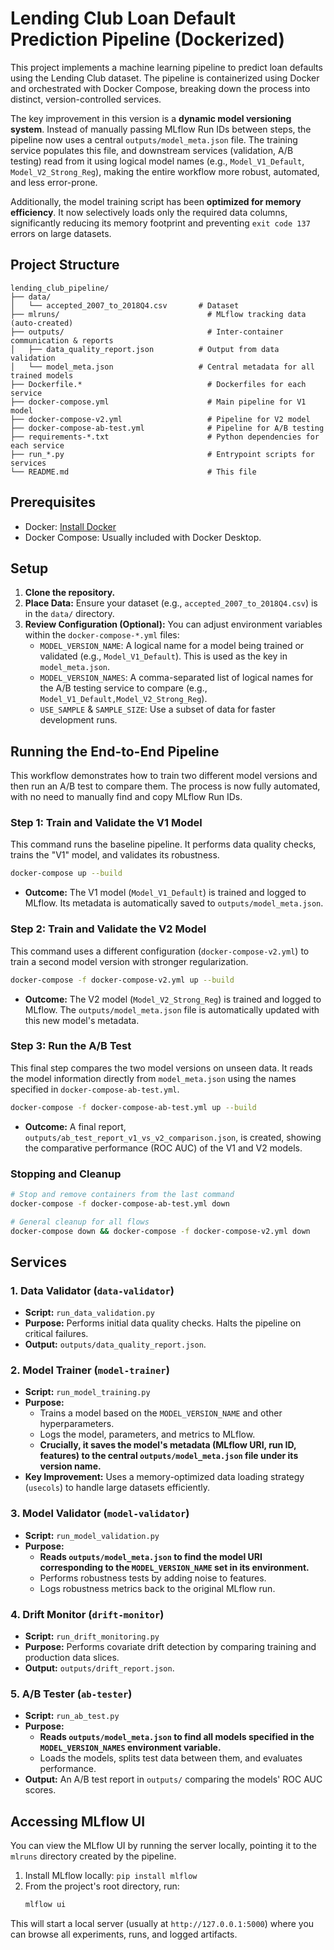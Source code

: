# Lending Club Loan Default Prediction Pipeline (Dockerized)

This project implements a machine learning pipeline to predict loan defaults using the Lending Club dataset. The pipeline is containerized using Docker and orchestrated with Docker Compose, breaking down the process into distinct, version-controlled services.

The key improvement in this version is a **dynamic model versioning system**. Instead of manually passing MLflow Run IDs between steps, the pipeline now uses a central `outputs/model_meta.json` file. The training service populates this file, and downstream services (validation, A/B testing) read from it using logical model names (e.g., `Model_V1_Default`, `Model_V2_Strong_Reg`), making the entire workflow more robust, automated, and less error-prone.

Additionally, the model training script has been **optimized for memory efficiency**. It now selectively loads only the required data columns, significantly reducing its memory footprint and preventing `exit code 137` errors on large datasets.

## Project Structure

```
lending_club_pipeline/
├── data/
│   └── accepted_2007_to_2018Q4.csv       # Dataset
├── mlruns/                                 # MLflow tracking data (auto-created)
├── outputs/                                # Inter-container communication & reports
│   ├── data_quality_report.json          # Output from data validation
│   └── model_meta.json                   # Central metadata for all trained models
├── Dockerfile.*                            # Dockerfiles for each service
├── docker-compose.yml                      # Main pipeline for V1 model
├── docker-compose-v2.yml                   # Pipeline for V2 model
├── docker-compose-ab-test.yml              # Pipeline for A/B testing
├── requirements-*.txt                      # Python dependencies for each service
├── run_*.py                                # Entrypoint scripts for services
└── README.md                               # This file
```

## Prerequisites

*   Docker: [Install Docker](https://docs.docker.com/get-docker/)
*   Docker Compose: Usually included with Docker Desktop.

## Setup

1.  **Clone the repository.**
2.  **Place Data:** Ensure your dataset (e.g., `accepted_2007_to_2018Q4.csv`) is in the `data/` directory.
3.  **Review Configuration (Optional):**
    You can adjust environment variables within the `docker-compose-*.yml` files:
    *   `MODEL_VERSION_NAME`: A logical name for a model being trained or validated (e.g., `Model_V1_Default`). This is used as the key in `model_meta.json`.
    *   `MODEL_VERSION_NAMES`: A comma-separated list of logical names for the A/B testing service to compare (e.g., `Model_V1_Default,Model_V2_Strong_Reg`).
    *   `USE_SAMPLE` & `SAMPLE_SIZE`: Use a subset of data for faster development runs.

## Running the End-to-End Pipeline

This workflow demonstrates how to train two different model versions and then run an A/B test to compare them. The process is now fully automated, with no need to manually find and copy MLflow Run IDs.

### Step 1: Train and Validate the V1 Model

This command runs the baseline pipeline. It performs data quality checks, trains the "V1" model, and validates its robustness.

```bash
docker-compose up --build
```
*   **Outcome:** The V1 model (`Model_V1_Default`) is trained and logged to MLflow. Its metadata is automatically saved to `outputs/model_meta.json`.

### Step 2: Train and Validate the V2 Model

This command uses a different configuration (`docker-compose-v2.yml`) to train a second model version with stronger regularization.

```bash
docker-compose -f docker-compose-v2.yml up --build
```
*   **Outcome:** The V2 model (`Model_V2_Strong_Reg`) is trained and logged to MLflow. The `outputs/model_meta.json` file is automatically updated with this new model's metadata.

### Step 3: Run the A/B Test

This final step compares the two model versions on unseen data. It reads the model information directly from `model_meta.json` using the names specified in `docker-compose-ab-test.yml`.

```bash
docker-compose -f docker-compose-ab-test.yml up --build
```
*   **Outcome:** A final report, `outputs/ab_test_report_v1_vs_v2_comparison.json`, is created, showing the comparative performance (ROC AUC) of the V1 and V2 models.

### Stopping and Cleanup
```bash
# Stop and remove containers from the last command
docker-compose -f docker-compose-ab-test.yml down

# General cleanup for all flows
docker-compose down && docker-compose -f docker-compose-v2.yml down
```

## Services

### 1. Data Validator (`data-validator`)
*   **Script:** `run_data_validation.py`
*   **Purpose:** Performs initial data quality checks. Halts the pipeline on critical failures.
*   **Output:** `outputs/data_quality_report.json`.

### 2. Model Trainer (`model-trainer`)
*   **Script:** `run_model_training.py`
*   **Purpose:**
    *   Trains a model based on the `MODEL_VERSION_NAME` and other hyperparameters.
    *   Logs the model, parameters, and metrics to MLflow.
    *   **Crucially, it saves the model's metadata (MLflow URI, run ID, features) to the central `outputs/model_meta.json` file under its version name.**
*   **Key Improvement:** Uses a memory-optimized data loading strategy (`usecols`) to handle large datasets efficiently.

### 3. Model Validator (`model-validator`)
*   **Script:** `run_model_validation.py`
*   **Purpose:**
    *   **Reads `outputs/model_meta.json` to find the model URI corresponding to the `MODEL_VERSION_NAME` set in its environment.**
    *   Performs robustness tests by adding noise to features.
    *   Logs robustness metrics back to the original MLflow run.

### 4. Drift Monitor (`drift-monitor`)
*   **Script:** `run_drift_monitoring.py`
*   **Purpose:** Performs covariate drift detection by comparing training and production data slices.
*   **Output:** `outputs/drift_report.json`.

### 5. A/B Tester (`ab-tester`)
*   **Script:** `run_ab_test.py`
*   **Purpose:**
    *   **Reads `outputs/model_meta.json` to find all models specified in the `MODEL_VERSION_NAMES` environment variable.**
    *   Loads the models, splits test data between them, and evaluates performance.
*   **Output:** An A/B test report in `outputs/` comparing the models' ROC AUC scores.

## Accessing MLflow UI

You can view the MLflow UI by running the server locally, pointing it to the `mlruns` directory created by the pipeline.

1.  Install MLflow locally: `pip install mlflow`
2.  From the project's root directory, run:
    ```bash
    mlflow ui
    ```
This will start a local server (usually at `http://127.0.0.1:5000`) where you can browse all experiments, runs, and logged artifacts.
